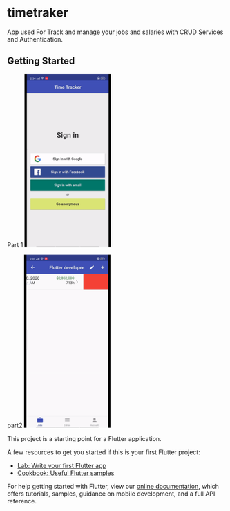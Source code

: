 # timetraker

App used For Track and manage your jobs and salaries with CRUD Services and Authentication.


## Getting Started
Part 1
<img src="GIF/time_tracker_GIF.gif" width="200">

part2
<img src="GIF/time_tracker_GIF2.gif" width="200">



This project is a starting point for a Flutter application.

A few resources to get you started if this is your first Flutter project:

- [Lab: Write your first Flutter app](https://flutter.dev/docs/get-started/codelab)
- [Cookbook: Useful Flutter samples](https://flutter.dev/docs/cookbook)

For help getting started with Flutter, view our
[online documentation](https://flutter.dev/docs), which offers tutorials,
samples, guidance on mobile development, and a full API reference.
